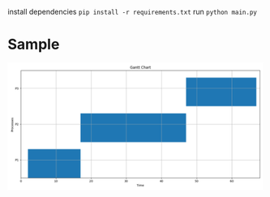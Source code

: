 install dependencies `pip install -r requirements.txt`
run `python main.py`

# Sample

![img](./fcfs_gannt.png)
